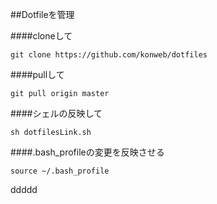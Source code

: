 ##Dotfileを管理

####cloneして
```
git clone https://github.com/konweb/dotfiles
```

####pullして
```
git pull origin master
```

####シェルの反映して
```
sh dotfilesLink.sh
```

####.bash_profileの変更を反映させる
```
source ~/.bash_profile
```


ddddd